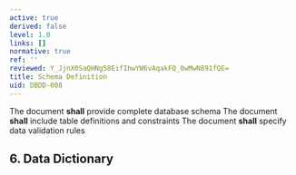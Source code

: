 ```yaml
---
active: true
derived: false
level: 1.0
links: []
normative: true
ref: ''
reviewed: Y_JjnX0SaQHNg58EifIhwYW6vAqakFQ_0wMwN891fQE=
title: Schema Definition
uid: DBDD-008
---
```


The document **shall** provide complete database schema
The document **shall** include table definitions and constraints
The document **shall** specify data validation rules

## 6. Data Dictionary